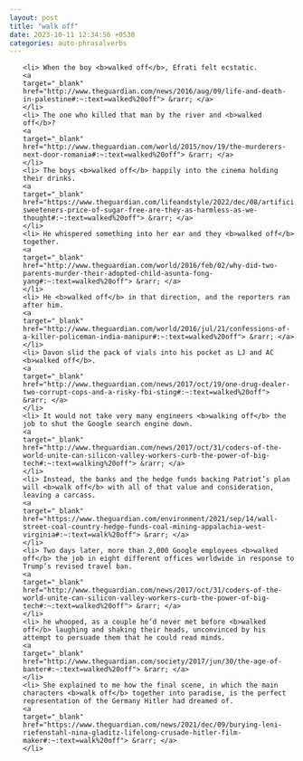 ```yaml
---
layout: post
title: "walk off"
date: 2023-10-11 12:34:56 +0530
categories: auto-phrasalverbs
---
```

<ol>

    <li> When the boy <b>walked off</b>, Efrati felt ecstatic.
    <a 
    target="_blank" 
    href="http://www.theguardian.com/news/2016/aug/09/life-and-death-in-palestine#:~:text=walked%20off"> &rarr; </a>
    </li>
    <li> The one who killed that man by the river and <b>walked off</b>?
    <a 
    target="_blank" 
    href="http://www.theguardian.com/world/2015/nov/19/the-murderers-next-door-romania#:~:text=walked%20off"> &rarr; </a>
    </li>
    <li> The boys <b>walked off</b> happily into the cinema holding their drinks.
    <a 
    target="_blank" 
    href="https://www.theguardian.com/lifeandstyle/2022/dec/08/artificial-sweeteners-price-of-sugar-free-are-they-as-harmless-as-we-thought#:~:text=walked%20off"> &rarr; </a>
    </li>
    <li> He whispered something into her ear and they <b>walked off</b> together.
    <a 
    target="_blank" 
    href="http://www.theguardian.com/world/2016/feb/02/why-did-two-parents-murder-their-adopted-child-asunta-fong-yang#:~:text=walked%20off"> &rarr; </a>
    </li>
    <li> He <b>walked off</b> in that direction, and the reporters ran after him.
    <a 
    target="_blank" 
    href="http://www.theguardian.com/world/2016/jul/21/confessions-of-a-killer-policeman-india-manipur#:~:text=walked%20off"> &rarr; </a>
    </li>
    <li> Davon slid the pack of vials into his pocket as LJ and AC <b>walked off</b>.
    <a 
    target="_blank" 
    href="http://www.theguardian.com/news/2017/oct/19/one-drug-dealer-two-corrupt-cops-and-a-risky-fbi-sting#:~:text=walked%20off"> &rarr; </a>
    </li>
    <li> It would not take very many engineers <b>walking off</b> the job to shut the Google search engine down.
    <a 
    target="_blank" 
    href="http://www.theguardian.com/news/2017/oct/31/coders-of-the-world-unite-can-silicon-valley-workers-curb-the-power-of-big-tech#:~:text=walking%20off"> &rarr; </a>
    </li>
    <li> Instead, the banks and the hedge funds backing Patriot’s plan will <b>walk off</b> with all of that value and consideration, leaving a carcass.
    <a 
    target="_blank" 
    href="https://www.theguardian.com/environment/2021/sep/14/wall-street-coal-country-hedge-funds-coal-mining-appalachia-west-virginia#:~:text=walk%20off"> &rarr; </a>
    </li>
    <li> Two days later, more than 2,000 Google employees <b>walked off</b> the job in eight different offices worldwide in response to Trump’s revised travel ban.
    <a 
    target="_blank" 
    href="http://www.theguardian.com/news/2017/oct/31/coders-of-the-world-unite-can-silicon-valley-workers-curb-the-power-of-big-tech#:~:text=walked%20off"> &rarr; </a>
    </li>
    <li> he whooped, as a couple he’d never met before <b>walked off</b> laughing and shaking their heads, unconvinced by his attempt to persuade them that he could read minds.
    <a 
    target="_blank" 
    href="http://www.theguardian.com/society/2017/jun/30/the-age-of-banter#:~:text=walked%20off"> &rarr; </a>
    </li>
    <li> She explained to me how the final scene, in which the main characters <b>walk off</b> together into paradise, is the perfect representation of the Germany Hitler had dreamed of.
    <a 
    target="_blank" 
    href="https://www.theguardian.com/news/2021/dec/09/burying-leni-riefenstahl-nina-gladitz-lifelong-crusade-hitler-film-maker#:~:text=walk%20off"> &rarr; </a>
    </li>
